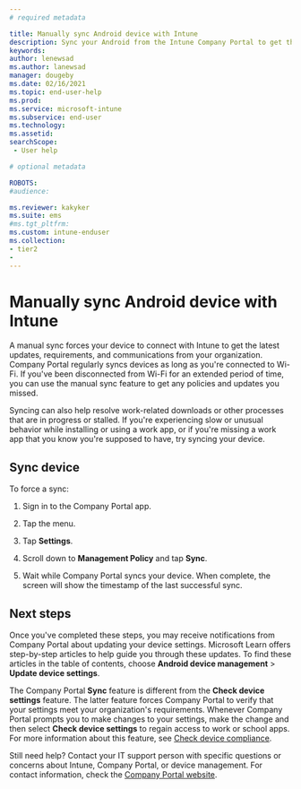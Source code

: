 ```yaml
---
# required metadata

title: Manually sync Android device with Intune 
description: Sync your Android from the Intune Company Portal to get the latest updates and requirements from your organization.
keywords:
author: lenewsad
ms.author: lanewsad
manager: dougeby
ms.date: 02/16/2021
ms.topic: end-user-help
ms.prod:
ms.service: microsoft-intune
ms.subservice: end-user
ms.technology:
ms.assetid: 
searchScope:
 - User help

# optional metadata

ROBOTS:  
#audience:

ms.reviewer: kakyker
ms.suite: ems
#ms.tgt_pltfrm:
ms.custom: intune-enduser
ms.collection:
- tier2
- 
---
```



# Manually sync Android device with Intune  

 A manual sync forces your device to connect with Intune to get the latest updates, requirements, and communications from your organization. Company Portal regularly syncs devices as long as you're connected to Wi-Fi. If you've been disconnected from Wi-Fi for an extended period of time, you can use the manual sync feature to get any policies and updates you missed.    
 
Syncing can also help resolve work-related downloads or other processes that are in progress or stalled. If you're experiencing slow or unusual behavior while installing or using a work app, or if you're missing a work app that you know you're supposed to have, try syncing your device.   


## Sync device  
To force a sync:    

1. Sign in to the Company Portal app.

2. Tap the menu. 
3. Tap **Settings**.  
4. Scroll down to **Management Policy** and tap **Sync**. 
5. Wait while Company Portal syncs your device. When complete, the screen will show the timestamp of the last successful sync. 


## Next steps  
Once you've completed these steps, you may receive notifications from Company Portal about updating your device settings. Microsoft Learn offers step-by-step articles to help guide you through these updates. To find these articles in the table of contents, choose **Android device management** > **Update device settings**.  

The Company Portal **Sync** feature is different from the **Check device settings** feature. The latter feature forces Company Portal to verify that your settings meet your organization's requirements. Whenever Company Portal prompts you to make changes to your settings, make the change and then select **Check device settings** to regain access to work or school apps. For more information about this feature, see [Check device compliance](check-compliance-on-your-device-android.md).   

Still need help? Contact your IT support person with specific questions or concerns about Intune, Company Portal, or device management. For contact information, check the [Company Portal website](https://go.microsoft.com/fwlink/?linkid=2010980).  




